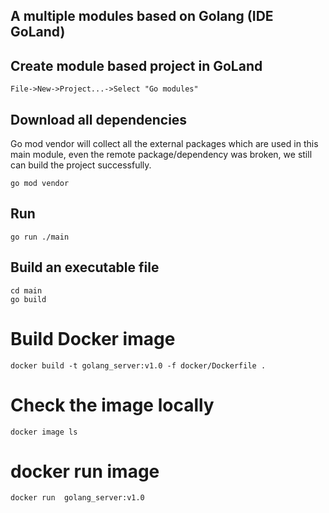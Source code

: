 ## A multiple modules based on Golang (IDE GoLand)

## Create module based project in GoLand
```
File->New->Project...->Select "Go modules"
```

## Download all dependencies
Go mod vendor will collect all the external packages which are used in this main module, even the remote package/dependency was broken, we still can build the project successfully.
```
go mod vendor
```


## Run

```
go run ./main
```

## Build an executable file
```
cd main
go build
```
# Build Docker image
```
docker build -t golang_server:v1.0 -f docker/Dockerfile .
```

# Check the image locally
```
docker image ls
```


# docker run image
```
docker run  golang_server:v1.0 
```

